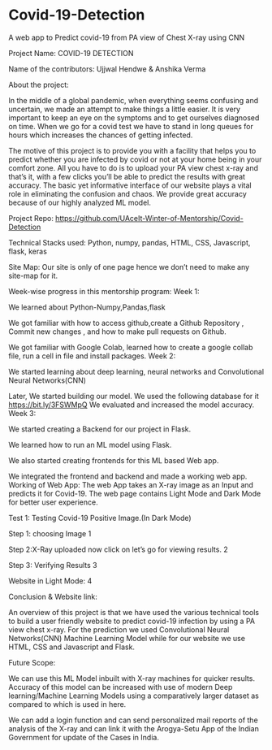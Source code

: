# Covid-19-Detection
A web app to Predict covid-19 from PA view of Chest X-ray using CNN

Project Name: COVID-19 DETECTION

Name of the contributors: Ujjwal Hendwe & Anshika Verma

About the project:

In the middle of a global pandemic, when everything seems confusing and uncertain, we made an attempt to make things a little easier. It is very important to keep an eye on the symptoms and to get ourselves diagnosed on time. When we go for a covid test we have to stand in long queues for hours which increases the chances of getting infected.

The motive of this project is to provide you with a facility that helps you to predict whether you are infected by covid or not at your home being in your comfort zone. All you have to do is to upload your PA view chest x-ray and that’s it, with a few clicks you’ll be able to predict the results with great accuracy. The basic yet informative interface of our website plays a vital role in eliminating the confusion and chaos. We provide great accuracy because of our highly analyzed ML model.

Project Repo: https://github.com/UAceIt-Winter-of-Mentorship/Covid-Detection

Technical Stacks used: Python, numpy, pandas, HTML, CSS, Javascript, flask, keras

Site Map: Our site is only of one page hence we don’t need to make any site-map for it.

Week-wise progress in this mentorship program: Week 1:

 We learned about Python-Numpy,Pandas,flask
 
 We got familiar with how to access github,create a Github Repository , Commit new changes , and how to make pull requests on Github.
 
 We got familiar with Google Colab, learned how to create a google collab file, run a cell in file and install packages.
Week 2:

 We started learning about deep learning, neural networks and Convolutional Neural Networks(CNN)
 
 Later, We started building our model. We used the following database for it https://bit.ly/3FSWMpQ 
 We evaluated and increased the model accuracy.
Week 3:

 We started creating a Backend for our project in Flask.
 
 We learned how to run an ML model using Flask.
 
 We also started creating frontends for this ML  based Web app.
 
 We integrated the frontend and backend and made a working web app.
Working of Web App: The web App takes an X-ray image as an Input and predicts it for Covid-19. The web page contains Light Mode and Dark Mode for better user experience.

Test 1: Testing Covid-19 Positive Image.(In Dark Mode)

Step 1: choosing Image 1

Step 2:X-Ray uploaded now click on let’s go for viewing results. 2

Step 3: Verifying Results 3

Website in Light Mode: 4

Conclusion & Website link:

An overview of this project is that we have used the various technical tools to build a user friendly website to predict covid-19 infection by using a PA view chest x-ray. For the prediction we used Convolutional Neural Networks(CNN) Machine Learning Model while for our website we use HTML, CSS and Javascript and Flask.

Future Scope:

We can use this ML Model inbuilt with X-ray machines for quicker results.
Accuracy of this model can be increased with use of modern Deep learning/Machine Learning Models using a comparatively larger dataset as compared to which is used in here.

We can add a login function and can send personalized mail reports of the analysis of the X-ray and can link it with the Arogya-Setu App of the Indian Government for update of the Cases in India.

